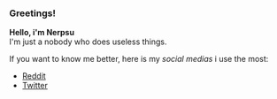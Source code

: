 ### Greetings!

**Hello, i'm Nerpsu**  
I'm just a nobody who does useless things.

If you want to know me better, here is my *social medias* i use the most:  
* [Reddit](https://www.reddit.com/user/Nerpsu)
* [Twitter](https://twitter.com/Nerpsuu)
